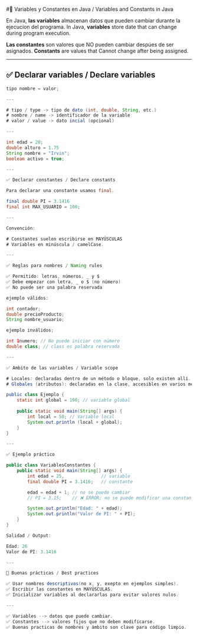 #📝 Variables y Constantes en Java / Variables  and Constants in Java

En Java, **las variables** almacenan datos que pueden cambiar durante la ejecucion del programa.
In Java, **variables** store date that can change during program execution.

**Las constantes** son valores que NO pueden cambiar despúes de ser asignados.
**Constants** are values that Cannot change after being assigned.

---

## ✅ Declarar variables / Declare variables 

```java
tipo nombre = valor;

---

# tipo / type -> tipo de dato (int, double, String, etc.)
# nombre / name -> identificador de la variable
# valor / value -> dato incial (opcional)

---

int edad = 20;
double alturo = 1.75
String nombre = "Irvin";
boolean activo = true;

---

✅ Declarar constantes / Declare constants

Para declarar una constante usamos final.

final double PI = 3.1416
final int MAX_USUARIO = 100;

---

Convención:

# Constantes suelen escribirse en MAYÚSCULAS    
# Variables en minúscula / camelCase.

---

✅ Reglas para nombres / Naming rules

✅ Permitido: letras, números, _ y $
✅ Debe empezar con letra, _ o $ (no número)
✅ No puede ser una palabra reservada

ejemplo válidos:

int contador;
double precioProducto;
String nombre_usuario;

ejemplo inválidos;

int 1numero; // No puede iniciar con número
double class; // class es palabra reservada

---

✅ Ambito de las variables / Variable scope

# Locales: declaradas dentro de un método o bloque, solo existen allí.
# Globales (atributos): declaradas en la clase, accesibles en varios métodos.

public class Ejemplo {
    static int global = 100; // variable global 
    
    public static void main(String[] args) {
        int local = 50; // Variable local
        System.out.println (local + global);
    }
}

---

✅ Ejemplo práctico

public class VariablesConstantes {
    public static void main(String[] args) {
        int edad = 25,              // variable
        final double PI = 3.1416;   // constante

        edad = edad + 1; // no se puede cambiar
        // PI = 3.15;    // ❌ ERROR; no se puede modificar una constante

        System.out.println("Edad: " + edad);
        System.out.println("Valor de PI: " + PI);      
    }
}

Salidad / Output:

Edad: 26
Valor de PI: 3.1416

---

📌 Buenas prácticas / Best practices

✅ Usar nombres descriptivos(no x, y, exepto en ejemplos simples).
✅ Escribir las constantes en MAYÚSCULAS.
✅ Inicializar variables al declararlas para evitar valores nulos.

---

✅ Variables --> datos que puede cambiar.
✅ Constantes --> valores fijos que no deben modificarse.
✅ Buenas practicas de nombres y ámbito son clave para código limpio.
